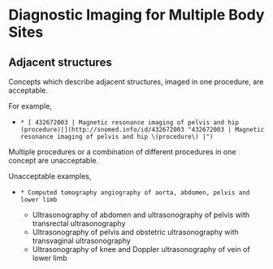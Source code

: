 # Diagnostic Imaging for Multiple Body Sites

## Adjacent structures

Concepts which describe adjacent structures, imaged in one procedure, are acceptable.

For example,

  *     * [ 432672003 | Magnetic resonance imaging of pelvis and hip (procedure)|](http://snomed.info/id/432672003 "432672003 | Magnetic resonance imaging of pelvis and hip \(procedure\) |")

Multiple procedures or a combination of different procedures in one concept are unacceptable.

Unacceptable examples,

  *     * Computed tomography angiography of aorta, abdomen, pelvis and lower limb
    * Ultrasonography of abdomen and ultrasonography of pelvis with transrectal ultrasonography
    * Ultrasonography of pelvis and obstetric ultrasonography with transvaginal ultrasonography
    * Ultrasonography of knee and Doppler ultrasonography of vein of lower limb

